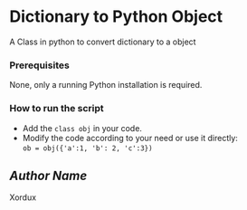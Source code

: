 # Dictionary to Python Object
<!--Remove the below lines and add yours -->
A Class in python to convert dictionary to a object

### Prerequisites
<!--Remove the below lines and add yours -->
None, only a running Python installation is required.

### How to run the script
<!--Remove the below lines and add yours -->
- Add the `class obj` in your code.
- Modify the code according to your need or use it directly:  
  `ob = obj({'a':1, 'b': 2, 'c':3})`

## *Author Name*
<!--Remove the below lines and add yours -->
Xordux
